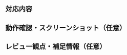 <!-- I want to review in Japanese. -->
<!--
タイトルには、変更点の概要を記述してください。
コミットメッセージとして使用されるため、タイトルは簡潔で短く、説明的なものにしてください。
厳格な命名規則は定めませんが、対応内容が特定のモジュールや機能に限定される場合には、モジュール名や機能名を見出しとして先頭に付けることを推奨します。
-->

## 対応内容
<!--
対応内容を簡潔に記述してください。
Issueを解決するPRである場合には、Issueへのリンクを張ってください。masterブランチにマージされた際に自動的にIssueがクローズされます。
例: closes #123 または fixes #123
-->

## 動作確認・スクリーンショット（任意）
<!--
動作確認した内容を簡潔に記述してください。
画面の新規実装や修正を行った場合には、スクリーンショットがあるとわかりやすいです。
-->

## レビュー観点・補足情報（任意）
<!--
特に注視して確認してほしい点や、補足情報があれば記述してください。
-->

<!-- I want to review in Japanese. -->
<!-- for GitHub Copilot review rule -->
<!--
When reviewing, use the following prefixes:
[must] - Critical issues requiring mandatory revision
[imo] - Suggestions for improvement (optional modifications)
[ask] - Questions or points needing clarification about the implementation
[nits] - Minor issues or style notes
[fyi] - Information provided for reference
-->
<!--
When reviewing, focus not only on technical aspects but also on:
- Explaining logic changes and their purpose in terms understandable to non-engineers
- Suggesting improvements from readability and maintainability perspectives
- Possibilities for future extensibility and refactoring
-->
<!-- for GitHub Copilot review rule -->
<!-- I want to review in Japanese. -->
